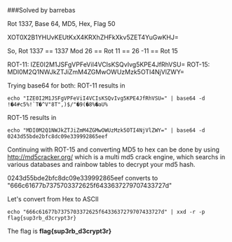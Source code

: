 ###Solved by barrebas

Rot 1337, Base 64, MD5, Hex, Flag
50

XOT0X2B1YHUvKEUtKxX4KRXhZHFkXkv5ZET4YuGwKHJ=

So, Rot 1337 == 1337 Mod 26 == Rot 11 == 26 -11 == Rot 15

ROT-11: IZE0I2M1JSFgVPFeViI4VCIsKSQvIvg5KPE4JfRhVSU=
ROT-15: MDI0M2Q1NWJkZTJiZmM4ZGMwOWUzMzk5OTI4NjVlZWY=

Trying base64 for both:
ROT-11 results in 

```
echo "IZE0I2M1JSFgVPFeViI4VCIsKSQvIvg5KPE4JfRhVSU=" | base64 -d
!�4#c5%!`T�^V"8T",)$/"�9(�8%�aU%
```

ROT-15 results in 
```
echo "MDI0M2Q1NWJkZTJiZmM4ZGMwOWUzMzk5OTI4NjVlZWY=" | base64 -d 
0243d55bde2bfc8dc09e339992865eef
```

Continuing with ROT-15 and converting MD5 to hex can be done by using http://md5cracker.org/ which is a multi md5 crack engine, which searchs in various databases and rainbow tables to decrypt your md5 hash.

0243d55bde2bfc8dc09e339992865eef converts to "666c61677b7375703372625f6433637279707433727d"

Let's convert from Hex to ASCII
```
echo "666c61677b7375703372625f6433637279707433727d" | xxd -r -p
flag{sup3rb_d3crypt3r}
```

The flag is **flag{sup3rb_d3crypt3r}**
